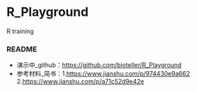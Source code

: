 # R_Playground
R training

### README
* 演示中_github：https://github.com/bioteller/R_Playground
* 参考材料_简书：1.https://www.jianshu.com/p/974430e9a662
               2.https://www.jianshu.com/p/a71c52d9e42e


